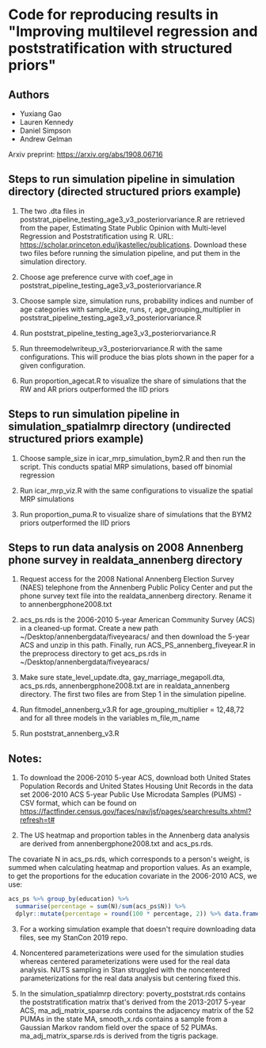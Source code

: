 # Code for reproducing results in "Improving multilevel regression and poststratification with structured priors"

## Authors
- Yuxiang Gao
- Lauren Kennedy
- Daniel Simpson
- Andrew Gelman

Arxiv preprint: https://arxiv.org/abs/1908.06716

## Steps to run simulation pipeline in simulation directory (directed structured priors example)
1. The two .dta files in poststrat_pipeline_testing_age3_v3_posteriorvariance.R are retrieved from the paper, Estimating State Public Opinion with Multi-level Regression and Poststratification using R. URL: https://scholar.princeton.edu/jkastellec/publications. Download these two files before running the simulation pipeline, and put them in the simulation directory.

2. Choose age preference curve with coef_age in poststrat_pipeline_testing_age3_v3_posteriorvariance.R

3. Choose sample size, simulation runs, probability indices and number of age categories with sample_size, runs, r, age_grouping_multiplier in poststrat_pipeline_testing_age3_v3_posteriorvariance.R

4. Run poststrat_pipeline_testing_age3_v3_posteriorvariance.R

5. Run threemodelwriteup_v3_posteriorvariance.R with the same configurations. This will produce the bias plots shown in the paper for a given configuration.

6. Run proportion_agecat.R to visualize the share of simulations that the RW and AR priors outperformed the IID priors

## Steps to run simulation pipeline in simulation_spatialmrp directory (undirected structured priors example)

1. Choose sample_size in icar_mrp_simulation_bym2.R and then run the script. This conducts spatial MRP simulations, based off binomial regression

2. Run icar_mrp_viz.R with the same configurations to visualize the spatial MRP simulations

3. Run proportion_puma.R to visualize share of simulations that the BYM2 priors outperformed the IID priors

## Steps to run data analysis on 2008 Annenberg phone survey in realdata_annenberg directory
1. Request access for the 2008 National Annenberg Election Survey (NAES) telephone from the Annenberg Public Policy Center and put the phone survey text file into the realdata_annenberg directory. Rename it to annenbergphone2008.txt

2. acs_ps.rds is the 2006-2010 5-year American Community Survey (ACS) in a cleaned-up format. Create a new path ~/Desktop/annenbergdata/fiveyearacs/ and then download the 5-year ACS and unzip in this path. Finally, run ACS_PS_annenberg_fiveyear.R in the preprocess directory to get acs_ps.rds in ~/Desktop/annenbergdata/fiveyearacs/

3. Make sure state_level_update.dta, gay_marriage_megapoll.dta, acs_ps.rds, annenbergphone2008.txt are in realdata_annenberg directory. The first two files are from Step 1 in the simulation pipeline.

4. Run fitmodel_annenberg_v3.R for age_grouping_multiplier = 12,48,72 and for all three models in the variables m_file,m_name

5. Run poststrat_annenberg_v3.R

## Notes: 

1. To download the 2006-2010 5-year ACS, download both United States Population Records and United States Housing Unit Records in the data set 2006-2010 ACS 5-year Public Use Microdata Samples (PUMS) - CSV format, which can be found on https://factfinder.census.gov/faces/nav/jsf/pages/searchresults.xhtml?refresh=t#

2. The US heatmap and proportion tables in the Annenberg data analysis are derived from annenbergphone2008.txt and acs_ps.rds. 

The covariate N in acs_ps.rds, which corresponds to a person's weight, is summed when calculating heatmap and proportion values. As an example, to get the proportions for the education covariate in the 2006-2010 ACS, we use:

```R
acs_ps %>% group_by(education) %>% 
  summarise(percentage = sum(N)/sum(acs_ps$N)) %>% 
  dplyr::mutate(percentage = round(100 * percentage, 2)) %>% data.frame()
```

3. For a working simulation example that doesn't require downloading data files, see my StanCon 2019 repo.

4. Noncentered parameterizations were used for the simulation studies whereas centered parameterizations were used for the real data analysis. NUTS sampling in Stan struggled with the noncentered parameterizations for the real data analysis but centering fixed this.

5. In the simulation_spatialmrp directory: poverty_poststrat.rds contains the poststratification matrix that's derived from the 2013-2017 5-year ACS, ma_adj_matrix_sparse.rds contains the adjacency matrix of the 52 PUMAs in the state MA, smooth_x.rds contains a sample from a Gaussian Markov random field over the space of 52 PUMAs. ma_adj_matrix_sparse.rds is derived from the tigris package.
